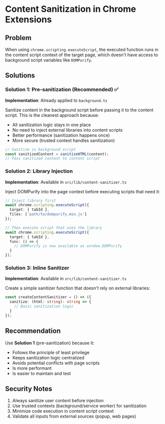 # Content Sanitization in Chrome Extensions

## Problem

When using `chrome.scripting.executeScript`, the executed function runs in the content script context of the target page, which doesn't have access to background script variables like `DOMPurify`.

## Solutions

### Solution 1: Pre-sanitization (Recommended) ✅

**Implementation**: Already applied to `background.ts`

Sanitize content in the background script before passing it to the content script. This is the cleanest approach because:

- All sanitization logic stays in one place
- No need to inject external libraries into content scripts
- Better performance (sanitization happens once)
- More secure (trusted context handles sanitization)

```typescript
// Sanitize in background script
const sanitizedContent = sanitizeHTML(content);
// Pass sanitized content to content script
```

### Solution 2: Library Injection

**Implementation**: Available in `src/lib/content-sanitizer.ts`

Inject DOMPurify into the page context before executing scripts that need it:

```typescript
// Inject library first
await chrome.scripting.executeScript({
  target: { tabId },
  files: ['path/to/dompurify.min.js']
});

// Then execute script that uses the library
await chrome.scripting.executeScript({
  target: { tabId },
  func: () => {
    // DOMPurify is now available as window.DOMPurify
  }
});
```

### Solution 3: Inline Sanitizer

**Implementation**: Available in `src/lib/content-sanitizer.ts`

Create a simple sanitizer function that doesn't rely on external libraries:

```typescript
const createContentSanitizer = () => ({
  sanitize: (html: string): string => {
    // Basic sanitization logic
  }
});
```

## Recommendation

Use **Solution 1** (pre-sanitization) because it:

- Follows the principle of least privilege
- Keeps sanitization logic centralized
- Avoids potential conflicts with page scripts
- Is more performant
- Is easier to maintain and test

## Security Notes

1. Always sanitize user content before injection
2. Use trusted contexts (background/service worker) for sanitization
3. Minimize code execution in content script context
4. Validate all inputs from external sources (popup, web pages)
